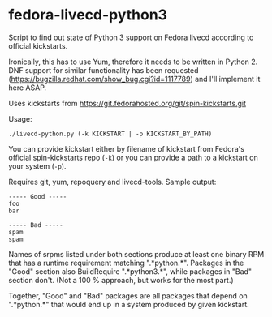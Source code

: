 fedora-livecd-python3
=====================

Script to find out state of Python 3 support on Fedora livecd according to official kickstarts.

Ironically, this has to use Yum, therefore it needs to be written in Python 2. DNF support
for similar functionality has been requested (https://bugzilla.redhat.com/show_bug.cgi?id=1117789)
and I'll implement it here ASAP.

Uses kickstarts from https://git.fedorahosted.org/git/spin-kickstarts.git

Usage:

```
./livecd-python.py (-k KICKSTART | -p KICKSTART_BY_PATH)
```

You can provide kickstart either by filename of kickstart from Fedora's official spin-kickstarts
repo (`-k`) or you can provide a path to a kickstart on your system (`-p`).

Requires git, yum, repoquery and livecd-tools.
Sample output:

```
----- Good -----
foo
bar

----- Bad -----
spam
spam
```

Names of srpms listed under both sections produce at least one binary RPM that has a runtime
requirement matching ".\*python.\*". Packages in the "Good" section also BuildRequire
".\*python3.\*", while packages in "Bad" section don't.
(Not a 100 % approach, but works for the most part.)

Together, "Good" and "Bad" packages are all packages that depend on ".\*python.\*" that
would end up in a system produced by given kickstart.
